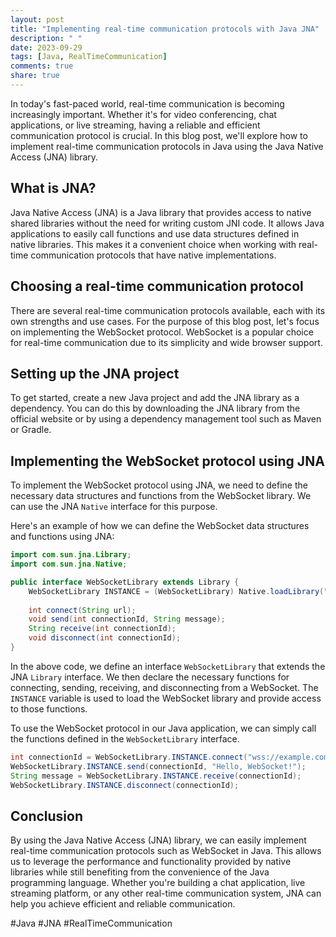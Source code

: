 ```yaml
---
layout: post
title: "Implementing real-time communication protocols with Java JNA"
description: " "
date: 2023-09-29
tags: [Java, RealTimeCommunication]
comments: true
share: true
---
```


In today's fast-paced world, real-time communication is becoming increasingly important. Whether it's for video conferencing, chat applications, or live streaming, having a reliable and efficient communication protocol is crucial. In this blog post, we'll explore how to implement real-time communication protocols in Java using the Java Native Access (JNA) library. 

## What is JNA?

Java Native Access (JNA) is a Java library that provides access to native shared libraries without the need for writing custom JNI code. It allows Java applications to easily call functions and use data structures defined in native libraries. This makes it a convenient choice when working with real-time communication protocols that have native implementations.

## Choosing a real-time communication protocol

There are several real-time communication protocols available, each with its own strengths and use cases. For the purpose of this blog post, let's focus on implementing the WebSocket protocol. WebSocket is a popular choice for real-time communication due to its simplicity and wide browser support.

## Setting up the JNA project

To get started, create a new Java project and add the JNA library as a dependency. You can do this by downloading the JNA library from the official website or by using a dependency management tool such as Maven or Gradle.

## Implementing the WebSocket protocol using JNA

To implement the WebSocket protocol using JNA, we need to define the necessary data structures and functions from the WebSocket library. We can use the JNA `Native` interface for this purpose.

Here's an example of how we can define the WebSocket data structures and functions using JNA:

```java
import com.sun.jna.Library;
import com.sun.jna.Native;

public interface WebSocketLibrary extends Library {
    WebSocketLibrary INSTANCE = (WebSocketLibrary) Native.loadLibrary("websocket", WebSocketLibrary.class);
    
    int connect(String url);
    void send(int connectionId, String message);
    String receive(int connectionId);
    void disconnect(int connectionId);
}
```

In the above code, we define an interface `WebSocketLibrary` that extends the JNA `Library` interface. We then declare the necessary functions for connecting, sending, receiving, and disconnecting from a WebSocket. The `INSTANCE` variable is used to load the WebSocket library and provide access to those functions.

To use the WebSocket protocol in our Java application, we can simply call the functions defined in the `WebSocketLibrary` interface.

```java
int connectionId = WebSocketLibrary.INSTANCE.connect("wss://example.com/socket");
WebSocketLibrary.INSTANCE.send(connectionId, "Hello, WebSocket!");
String message = WebSocketLibrary.INSTANCE.receive(connectionId);
WebSocketLibrary.INSTANCE.disconnect(connectionId);
```

## Conclusion

By using the Java Native Access (JNA) library, we can easily implement real-time communication protocols such as WebSocket in Java. This allows us to leverage the performance and functionality provided by native libraries while still benefiting from the convenience of the Java programming language. Whether you're building a chat application, live streaming platform, or any other real-time communication system, JNA can help you achieve efficient and reliable communication.

#Java #JNA #RealTimeCommunication